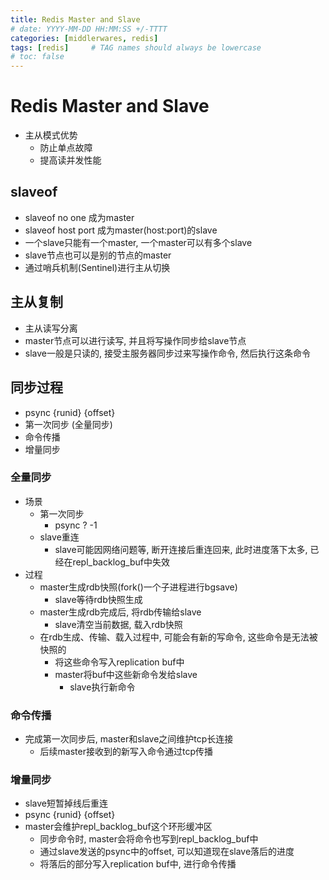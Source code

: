 ```yaml
---
title: Redis Master and Slave
# date: YYYY-MM-DD HH:MM:SS +/-TTTT
categories: [middlerwares, redis]
tags: [redis]     # TAG names should always be lowercase
# toc: false
---
```


# Redis Master and Slave
- 主从模式优势
  - 防止单点故障
  - 提高读并发性能

## slaveof 
- slaveof no one 成为master
- slaveof host port 成为master(host:port)的slave
- 一个slave只能有一个master, 一个master可以有多个slave
- slave节点也可以是别的节点的master
- 通过哨兵机制(Sentinel)进行主从切换

## 主从复制
- 主从读写分离
- master节点可以进行读写, 并且将写操作同步给slave节点
- slave一般是只读的, 接受主服务器同步过来写操作命令, 然后执行这条命令

## 同步过程
- psync {runid} {offset}
- 第一次同步 (全量同步)
- 命令传播
- 增量同步

### 全量同步
- 场景
  - 第一次同步
    - psync ? -1
  - slave重连 
    - slave可能因网络问题等, 断开连接后重连回来, 此时进度落下太多, 已经在repl_backlog_buf中失效
- 过程
  - master生成rdb快照(fork()一个子进程进行bgsave)
    - slave等待rdb快照生成
  - master生成rdb完成后, 将rdb传输给slave
    - slave清空当前数据, 载入rdb快照
  - 在rdb生成、传输、载入过程中, 可能会有新的写命令, 这些命令是无法被快照的
    - 将这些命令写入replication buf中
    - master将buf中这些新命令发给slave
      - slave执行新命令

### 命令传播
- 完成第一次同步后, master和slave之间维护tcp长连接
  - 后续master接收到的新写入命令通过tcp传播

### 增量同步
- slave短暂掉线后重连
- psync {runid} {offset}
- master会维护repl_backlog_buf这个环形缓冲区
  - 同步命令时, master会将命令也写到repl_backlog_buf中
  - 通过slave发送的psync中的offset, 可以知道现在slave落后的进度
  - 将落后的部分写入replication buf中, 进行命令传播